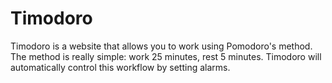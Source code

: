# Timodoro

Timodoro is a website that allows you to work using Pomodoro's method.
The method is really simple: work 25 minutes, rest 5 minutes. Timodoro will automatically control this workflow by setting alarms.
